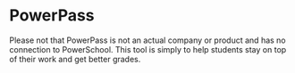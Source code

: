 # PowerPass
Please not that PowerPass is not an actual company or product and has no connection to PowerSchool. This tool is simply to help students stay on top of their work and get better grades.
